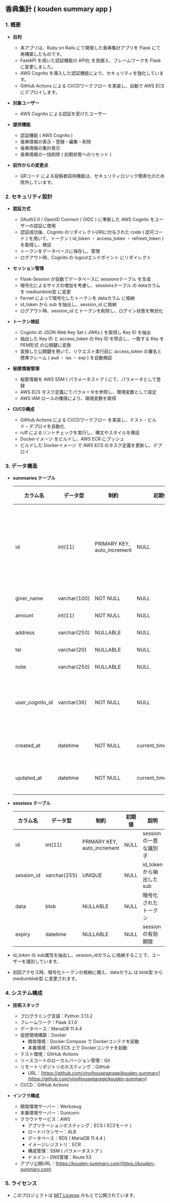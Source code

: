 ## 香典集計 ( kouden summary app )

### 1. 概要
  - **目的**
    - 本アプリは、Ruby on Rails にて開発した香典集計アプリを Flask にて再構築したものです。
    - FastAPI を用いた認証機能の API化 を見据え、フレームワークを Flask に変更しました。
    - AWS Cognito を導入した認証機能により、セキュリティを強化しています。
    - GitHub Actions による CI/CDワークフロー を実装し、自動で AWS ECS にデプロイします。

  - **対象ユーザー**
    - AWS Cognito による認証を受けたユーザー

  - **提供機能**
    - 認証機能 ( AWS Cognito )
    - 香典情報の表示・登録・編集・削除
    - 香典情報の集計表示
    - 香典情報の一括削除 ( 初期状態へのリセット )

  - **前作からの変更点**
    - QRコード による投稿者招待機能は、セキュリティロジック簡素化のため除外しています。

### 2. セキュリティ設計
  - **認証方式**
    - OAuth2.0 / OpenID Connect ( OIDC ) に準拠した AWS Cognito をユーザーの認証に使用
    - 認証成功後、Cognito のリダイレクトURIに付与された code ( 認可コード ) を用いて、トークン ( id_token ・ access_token ・ refresh_token ) を取得し、検証
    - トークンをデータベースに保存し、管理
    - ログアウト時、Cognito の logoutエンドポイント にリダイレクト

  - **セッション管理**
    - Flask-Session が自動でデータベースに sessionsテーブル を生成
    - 暗号化によるサイズの増加を考慮し、sessionsテーブル の dataカラム を mediumblob型 に変更
    - Fernet によって暗号化したトークンを dataカラム に格納
    - id_token から sub を抽出し、session_id に格納
    - ログアウト時、session_id とトークンを削除し、ログイン状態を無効化

  - **トークン検証**
    - Cognito の JSON Web Key Set ( JWKs ) を取得し Key ID を抽出
    - 抽出した Key ID と access_token の Key ID を照合し、一致する Key を PEM形式 の公開鍵に変換
    - 変換した公開鍵を用いて、リクエスト実行前に access_token の署名と標準クレーム ( aud ・ iss ・ exp ) を自動検証

  - **秘匿情報管理**
    - 秘匿情報を AWS SSM ( パラメータストア ) にて、パラメータとして登録
    - AWS ECS タスク定義にてパラメータを参照し、環境変数として設定
    - AWS IAM ロールの権限により、環境変数を取得

  - **CI/CD構成**
    - GitHub Actions による CI/CDワークフロー を実装し、テスト・ビルド・デプロイを自動化
    - ruff によるリントチェックを実行し、構文やスタイルを検証
    - Dockerイメージ をビルドし、AWS ECR にプッシュ
    - ビルドした Dockerイメージ で AWS ECS のタスク定義を更新し、デプロイ

### 3. データ構造
  - **summaries テーブル**

    | カラム名         | データ型        | 制約                              | 初期値              | 説明                               |
    |------------------|-----------------|-----------------------------------|---------------------|------------------------------------|
    | id               | int(11)         | PRIMARY KEY, auto_increment       | NULL                | 香典情報の一意な識別子             |
    | giver_name       | varchar(100)    | NOT NULL                          | NULL                | 氏名                               |
    | amount           | int(11)         | NOT NULL                          | NULL                | 金額                               |
    | address          | varchar(250)    | NULLABLE                          | NULL                | 住所                               |
    | tel              | varchar(20)     | NULLABLE                          | NULL                | 電話                               |
    | note             | varchar(250)    | NULLABLE                          | NULL                | 備考                               |
    | user_cognito_id  | varchar(36)     | NOT NULL                          | NULL                | ユーザー識別ID   |
    | created_at       | datetime        | NOT NULL                          | current_timestamp() | 登録日時                           |
    | updated_at       | datetime        | NOT NULL                          | current_timestamp() | 更新日時                           |

  - **sessions テーブル**

    | カラム名   | データ型        | 制約                              | 初期値 | 説明                           |
    |------------|-----------------|-----------------------------------|--------|--------------------------------|
    | id         | int(11)         | PRIMARY KEY, auto_increment       | NULL   | session の一意な識別子       |
    | session_id | varchar(255)    | UNIQUE                            | NULL   |  id_token から抽出した sub     |
    | data       | blob            | NULLABLE                          | NULL   | 暗号化されたトークン           |
    | expiry     | datetime        | NULLABLE                          | NULL   | session の有効期限           |

  - id_token の sub属性を抽出し、session_idカラム に格納することで、ユーザーを識別しています。
  - 初回アクセス時、暗号化トークンの格納に備え、dataカラム は blob型 から mediumblob型 に変更されます。

### 4. システム構成
  - **技術スタック**
    - プログラミング言語：Python 3.13.2
    - フレームワーク：Flask 3.1.0
    - データベース：MariaDB 11.4.4
    - 仮想環境構築：Docker
      - 開発環境：Docker Compose で Dockerコンテナを起動
      - 本番環境：AWS ECS 上で Dockerコンテナを起動
    - テスト環境：GitHub Actions
    - ソースコードのローカルバージョン管理：Git
    - リモートリポジトリのホスティング：GitHub
      - URL：[https://github.com/vinylhousegarage/kouden-summary](https://github.com/vinylhousegarage/kouden-summary)
    - CI/CD：GitHub Actions

  - **インフラ構成**
    - 開発環境サーバー：Werkzeug
    - 本番環境サーバー：Gunicorn
    - クラウドサービス：AWS
      - アプリケーションホスティング：ECS ( EC2モード )
      - ロードバランサー：ALB
      - データベース：RDS ( MariaDB 11.4.4 )
      - イメージレジストリ：ECR
      - 構成管理：SSM ( パラメータストア )
      - ドメイン・DNS管理：Route 53
    - アプリ公開URL：[https://kouden-summary.com](https://kouden-summary.com)

### 5. ライセンス
  - このプロジェクトは [MIT License](https://github.com/vinylhousegarage/kouden-summary/blob/main/LICENSE) のもとで公開されています。
